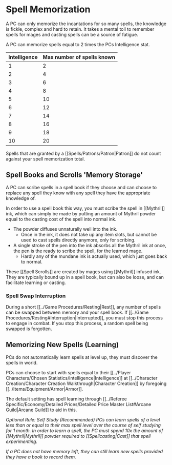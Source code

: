 # Spell Memorization

A PC can only memorize the incantations for so many spells, the knowledge is fickle, complex and hard to retain. It takes a mental toll to remember spells for mages and casting spells can be a source of fatigue.

A PC can memorize spells equal to 2 times the PCs Intelligence stat.

| Intelligence | Max number of spells known |
| ------------ | -------------------------- |
| 1            | 2                          |
| 2            | 4                          |
| 3            | 6                          |
| 4            | 8                          |
| 5            | 10                         |
| 6            | 12                         |
| 7            | 14                         |
| 8            | 16                         |
| 9            | 18                         |
| 10           | 20                         |

Spells that are granted by a [[Spells/Patrons/Patron\|Patron]] do not count against your spell memorization total. 

## Spell Books and Scrolls 'Memory Storage'
A PC can scribe spells in a spell book if they choose and can choose to replace any spell they know with any spell they have the appropriate knowledge of. 

In order to use a spell book this way, you must scribe the spell in [[Mythril]] ink, which can simply be made by putting an amount of Mythril powder equal to the casting cost of the spell into normal ink. 
- The powder diffuses unnaturally well into the ink.
	- Once in the ink, it does not take up any item slots, but cannot be used to cast spells directly anymore, only for scribing.
- A single stroke of the pen into the ink absorbs all the Mythril ink at once, the pen is the ready to scribe the spell, for the learned mage.
	- Hardly any of the mundane ink is actually used, which just goes back to normal.

These [[Spell Scrolls]] are created by mages using [[Mythril]] infused ink. They are typically bound up in a spell book, but can also be loose, and can facilitate learning or casting.

### Spell Swap Interruption
During a short [[../Game Procedures/Resting\|Rest]], any number of spells can be swapped between memory and your spell book. If [[../Game Procedures/Resting#Interruption|Interrupted]], you must stop this process to engage in combat. If you stop this process, a random spell being swapped is forgotten.

## Memorizing New Spells (Learning)
PCs do not automatically learn spells at level up, they must discover the spells in world. 

PCs can choose to start with spells equal to their [[../Player Characters/Chosen Statistics/Intelligence\|Intelligence]] at [[../Character Creation/Character Creation Walkthrough|Character Creation]] by foregoing [[../Items/Equipment/Armor|Armor]].

The default setting has spell learning through [[../Referee Specific/Economy/Detailed Prices/Detailed Price Master List#Arcane Guild|Arcane Guild]] to aid in this.

*Optional Rule: Self Study (Recommended)*
*PCs can learn spells of a level less than or equal to their max spell level over the course of self studying for 1 month. In order to learn a spell, the PC must spend 10x the amount of [[Mythril\|Mythril]] powder required to [[Spellcasting\|Cast]] that spell experimenting.*

*If a PC does not have memory left, they can still learn new spells provided they have a book to record them.*